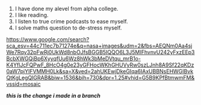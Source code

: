 1. I have done my alevel from alpha college.
2. I like reading.
3. I listen to true crime podcasts to ease myself.
4. I solve maths question to de-stress myself.

https://www.google.com/search?sca_esv=44c711ec7b71274e&q=nasa+images&udm=2&fbs=AEQNm0Aa4sjWe7Rqy32pFwRj0UkWd8nbOJfsBGGB5IQQO6L3J5MIFhvnvU242yFxzEEp3BcbXWGQjBp6XyyqfUu6Wz8hWk3bMeDVtqu_mrB1o-K4YflJcFQPwF_8HcO4g0e23yGFHocWKhGHUVyRw0szLJnh8A9Sf22qKDz0aW7pjYIFVMMH0Lk&sa=X&ved=2ahUKEwjDkeGIqa6IAxUBBNsEHWGIBvkQtKgLegQIGRAB&biw=1536&bih=730&dpr=1.25#vhid=G5B9KPfBtmwmFM&vssid=mosaic

***this is the change i made in a branch***
